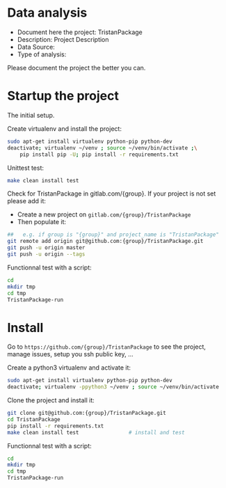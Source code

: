 # Data analysis
- Document here the project: TristanPackage
- Description: Project Description
- Data Source:
- Type of analysis:

Please document the project the better you can.

# Startup the project

The initial setup.

Create virtualenv and install the project:
```bash
sudo apt-get install virtualenv python-pip python-dev
deactivate; virtualenv ~/venv ; source ~/venv/bin/activate ;\
    pip install pip -U; pip install -r requirements.txt
```

Unittest test:
```bash
make clean install test
```

Check for TristanPackage in gitlab.com/{group}.
If your project is not set please add it:

- Create a new project on `gitlab.com/{group}/TristanPackage`
- Then populate it:

```bash
##   e.g. if group is "{group}" and project_name is "TristanPackage"
git remote add origin git@github.com:{group}/TristanPackage.git
git push -u origin master
git push -u origin --tags
```

Functionnal test with a script:

```bash
cd
mkdir tmp
cd tmp
TristanPackage-run
```

# Install

Go to `https://github.com/{group}/TristanPackage` to see the project, manage issues,
setup you ssh public key, ...

Create a python3 virtualenv and activate it:

```bash
sudo apt-get install virtualenv python-pip python-dev
deactivate; virtualenv -ppython3 ~/venv ; source ~/venv/bin/activate
```

Clone the project and install it:

```bash
git clone git@github.com:{group}/TristanPackage.git
cd TristanPackage
pip install -r requirements.txt
make clean install test                # install and test
```
Functionnal test with a script:

```bash
cd
mkdir tmp
cd tmp
TristanPackage-run
```
